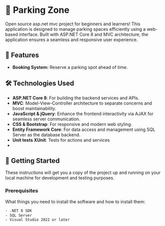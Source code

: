 # 🚗 Parking Zone

Open source asp.net mvc project for beginners and learners! This application is designed to manage parking spaces efficiently using a web-based interface. Built with ASP.NET Core 8 and MVC architecture, the application ensures a seamless and responsive user experience.

## 🌟 Features

- **Booking System:** Reserve a parking spot ahead of time.

## 🛠 Technologies Used

- **ASP.NET Core 8**: For building the backend services and APIs.
- **MVC**: Model-View-Controller architecture to separate concerns and boost maintainability.
- **JavaScript & jQuery**: Enhance the frontend interactivity via AJAX for seamless server communication.
- **CSS & Bootstrap**: For responsive and modern web styling.
- **Entity Framework Core**: For data access and management using SQL Server as the database backend.
- **Unit tests XUnit**: Tests for actions and services
- 
## 🚀 Getting Started

These instructions will get you a copy of the project up and running on your local machine for development and testing purposes.

### Prerequisites

What things you need to install the software and how to install them:

```bash
- .NET 8 SDK
- SQL Server
- Visual Studio 2022 or later
